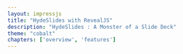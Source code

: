 ```yaml
---
layout: impressjs
title: "HydeSlides with RevealJS"
description: "HydeSlides : A Monster of a Slide Deck"
theme: "cobalt"
chapters: ['overview', 'features']
---
```

